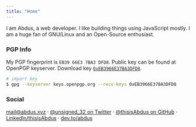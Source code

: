 ```yaml
---
title: "Home"
---
```


I am Abdus, a web developer. I like building things using JavaScript mostly.
I am a huge fan of GNU/Linux and an Open-Source enthusiast.

### PGP Info

My PGP fingerprint is `EB39 66E3 7BA3 DFD8`. Public key can be found at OpenPGP keyserver.
Download key  [`0xEB3966E37BA3DFD8`](https://keys.openpgp.org/search?q=0xEB3966E37BA3DFD8).

```sh
# import key
$ gpg --keyserver keys.openpgp.org --recv-keys 0xEB3966E37BA3DFD8
```

### Social

[mail@abdus.xyz](mailto:mail@abdus.xyz) &middot; 
[@unsigned_32 on Twitter](https://twitter.com/@unsigned_32) &middot; 
[@thisisAbdus on GitHub](https://github.com/thisisabdus) &middot; 
[LinkedIn/thisisAbdus](https://www.linkedin.com/in/thisisabdus) &middot; 
[dev.to/abdus](https://dev.to/abdus)
